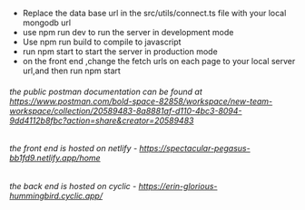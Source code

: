 * Replace the data base url in the src/utils/connect.ts file with your local mongodb url
* use npm run dev to run the server in development mode
* Use npm run build to compile to javascript
* run npm start to start the server in production mode
* on the front end ,change the fetch urls on each page to your local server url,and then run npm start

###### the public postman documentation can be found at https://www.postman.com/bold-space-82858/workspace/new-team-workspace/collection/20589483-8a8881af-d110-4bc3-8094-9dd4112b8fbc?action=share&creator=20589483

###### the front end is hosted on netlify - https://spectacular-pegasus-bb1fd9.netlify.app/home

###### the back end is hosted on cyclic - https://erin-glorious-hummingbird.cyclic.app/
